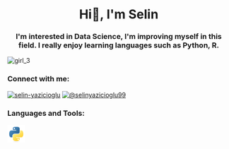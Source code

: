 <h1 align="center">Hi👋, I'm Selin</h1>
<h3 align="center">I'm interested in Data Science, I'm improving myself in this field. I really enjoy learning languages such as Python, R.</h3>

![girl_3](https://user-images.githubusercontent.com/83660447/169692702-d7839e0a-91ee-4611-af3c-39c2a2088ec7.gif)

<h3 align="left">Connect with me:</h3>
<p align="left">
<a href="https://linkedin.com/in/selin-yazicioglu" target="blank"><img align="center" src="https://raw.githubusercontent.com/rahuldkjain/github-profile-readme-generator/master/src/images/icons/Social/linked-in-alt.svg" alt="selin-yazicioglu" height="30" width="40" /></a>
<a href="https://medium.com/@selinyazicioglu99" target="blank"><img align="center" src="https://raw.githubusercontent.com/rahuldkjain/github-profile-readme-generator/master/src/images/icons/Social/medium.svg" alt="@selinyazicioglu99" height="30" width="40" /></a>
</p>

<h3 align="left">Languages and Tools:</h3>
<p align="left"> <a href="https://www.python.org" target="_blank" rel="noreferrer"> <img src="https://raw.githubusercontent.com/devicons/devicon/master/icons/python/python-original.svg" alt="python" width="40" height="40"/> </a> </p>



